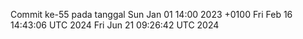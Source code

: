 Commit ke-55 pada tanggal Sun Jan 01 14:00 2023 +0100
Fri Feb 16 14:43:06 UTC 2024
Fri Jun 21 09:26:42 UTC 2024
